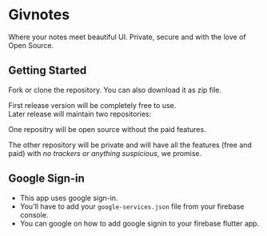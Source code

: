 # **Givnotes**

Where your notes meet beautiful UI. Private, secure and with the love of Open Source.

## Getting Started

Fork or clone the repository. You can also download it as zip file.

First release version will be completely free to use.
<br>Later release will maintain two repositories:

One repositry will be open source without the paid features.

The other repository will be private and will have all the features (free and paid) with *no trackers or anything suspicious*, we promise.

## Google Sign-in
- This app uses google sign-in. 
- You'll have to add your `google-services.json` file from your firebase console.
- You can google on how to add google signin to your firebase flutter app.

